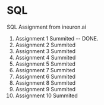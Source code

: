 # SQL
SQL Assignment from ineuron.ai

1. Assignment 1 Summited -- DONE.
2. Assignment 2 Summited
3. Assignment 3 Summited
4. Assignment 4 Summited
5. Assignment 5 Summited
6. Assignment 7 Summited
7. Assignment 6 Summited
8. Assignment 8 Summited
9. Assignment 9 Summited
10. Assignment 10 Summited
